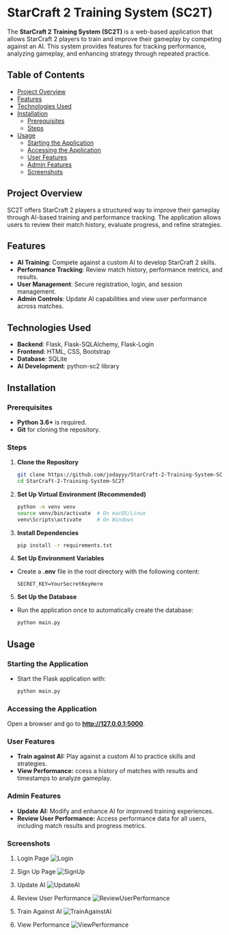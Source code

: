 # StarCraft 2 Training System (SC2T)

The **StarCraft 2 Training System (SC2T)** is a web-based application that allows StarCraft 2 players to train and improve their gameplay by competing against an AI. This system provides features for tracking performance, analyzing gameplay, and enhancing strategy through repeated practice.

## Table of Contents

- [Project Overview](#project-overview)
- [Features](#features)
- [Technologies Used](#technologies-used)
- [Installation](#installation)
  - [Prerequisites](#prerequisites)
  - [Steps](#steps)
- [Usage](#usage)
  - [Starting the Application](#starting-the-application)
  - [Accessing the Application](#accessing-the-application)
  - [User Features](#user-features)
  - [Admin Features](#admin-features)
  - [Screenshots](#screenshots)

## Project Overview

SC2T offers StarCraft 2 players a structured way to improve their gameplay through AI-based training and performance tracking. The application allows users to review their match history, evaluate progress, and refine strategies.

## Features

- **AI Training**: Compete against a custom AI to develop StarCraft 2 skills.
- **Performance Tracking**: Review match history, performance metrics, and results.
- **User Management**: Secure registration, login, and session management.
- **Admin Controls**: Update AI capabilities and view user performance across matches.

## Technologies Used

- **Backend**: Flask, Flask-SQLAlchemy, Flask-Login
- **Frontend**: HTML, CSS, Bootstrap
- **Database**: SQLite
- **AI Development**: python-sc2 library

## Installation

### Prerequisites

- **Python 3.6+** is required.
- **Git** for cloning the repository.

### Steps

1. **Clone the Repository**
   ```bash
   git clone https://github.com/jodayyy/StarCraft-2-Training-System-SC2T.git
   cd StarCraft-2-Training-System-SC2T

2. **Set Up Virtual Environment (Recommended)**
   ```bash
   python -m venv venv
   source venv/bin/activate  # On macOS/Linux
   venv\Scripts\activate     # On Windows

3. **Install Dependencies**
   ```bash
   pip install -r requirements.txt

4. **Set Up Environment Variables**
- Create a **.env** file in the root directory with the following content:
  ```plaintext
  SECRET_KEY=YourSecretKeyHere

5. **Set Up the Database**
- Run the application once to automatically create the database:
  ```bash
  python main.py

## Usage

### Starting the Application
- Start the Flask application with:
  ```bash
  python main.py 

### Accessing the Application

Open a browser and go to **http://127.0.0.1:5000**.

### User Features

- **Train against AI:** Play against a custom AI to practice skills and strategies.
- **View Performance:** ccess a history of matches with results and timestamps to analyze gameplay.

### Admin Features

- **Update AI:** Modify and enhance AI for improved training experiences.
- **Review User Performance:** Access performance data for all users, including match results and progress metrics.

### Screenshots
1. Login Page
   ![Login](images/Login.png)

2. Sign Up Page
   ![SignUp](images/SignUp.png)

3. Update AI
   ![UpdateAI](images/Admin_UpdateAI.png)

4. Review User Performance
   ![ReviewUserPerformance](images/Admin_AIPerformance.png)

5. Train Against AI
   ![TrainAgainstAI](images/User_Train.png)

6. View Performance
   ![ViewPerformance](images/User_Performance.png)






